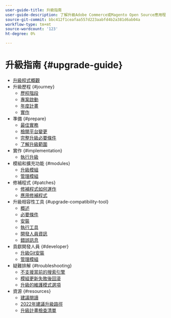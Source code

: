 ```yaml
---
user-guide-title: 升級指南
user-guide-description: 了解升級Adobe Commerce或Magento Open Source應用程式為何如此重要，以及如何成功規劃和執行升級。
source-git-commit: bbc412f1ceafaa557d223aabfd4b2a381d6ab04a
workflow-type: tm+mt
source-wordcount: '123'
ht-degree: 0%

---
```



# 升級指南 {#upgrade-guide}

- [升級程式概觀](overview.md)
- 升級歷程 {#journey}
   - [歷程階段](journey/phases.md)
   - [專案啟動](journey/project-launch.md)
   - [年度計畫](journey/annual-planning.md)
   - [實作](journey/implementation.md)
- 準備 {#prepare}
   - [最佳實務](prepare/best-practices.md)
   - [檢閱平台變更](prepare/platform-changes.md)
   - [完整升級必要條件](prepare/prerequisites.md)
   - [了解升級範圍](prepare/scope.md)
- 實作 {#implementation}
   - [執行升級](implementation/perform-upgrade.md)
- 模組和擴充功能 {#modules}
   - [升級模組](modules/upgrade.md)
   - [管理模組](modules/manage.md)
- 修補程式 {#patches}
   - [修補程式如何運作](patches/overview.md)
   - [應用修補程式](patches/apply.md)
- 升級相容性工具 {#upgrade-compatibility-tool}
   - [概述](upgrade-compatibility-tool/overview.md)
   - [必要條件](upgrade-compatibility-tool/prerequisites.md)
   - [安裝](upgrade-compatibility-tool/install.md)
   - [執行工具](upgrade-compatibility-tool/run.md)
   - [開發人員資訊](upgrade-compatibility-tool/developer.md)
   - [錯誤訊息](upgrade-compatibility-tool/error-messages.md)
- 貢獻開發人員 {#developer}
   - [升級Git安裝](developer/git-installs.md)
   - [管理模組](developer/manage-modules.md)
- 疑難排解 {#troubleshooting}
   - [不支援當前的搜索引擎](troubleshooting/search-engine-not-supported.md)
   - [模組更新失敗後回滾](troubleshooting/roll-back-after-update-failure.md)
   - [升級的維護模式選項](troubleshooting/maintenance-mode-options.md)
- 資源 {#resources}
   - [建議閱讀](resources/recommended-reading.md)
   - [2022年建議升級路徑](resources/recommended-upgrade-paths-2022.md)
   - [升級計畫檢查清單](https://support.magento.com/hc/en-us/articles/360057968951)
